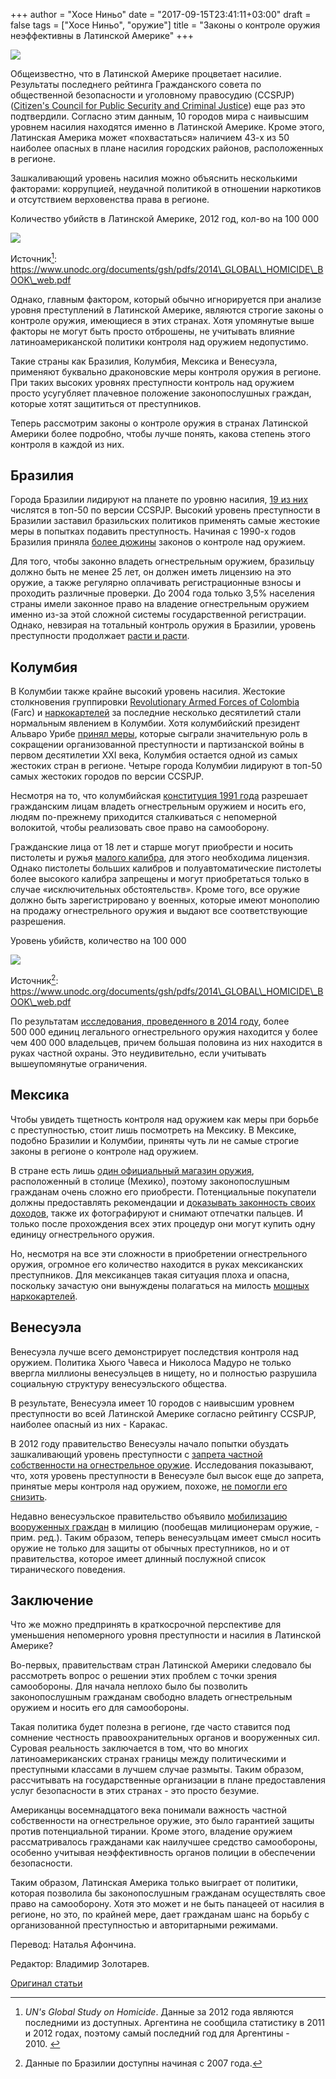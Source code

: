 +++
author = "Хосе Ниньо"
date = "2017-09-15T23:41:11+03:00"
draft = false
tags = ["Хосе Ниньо", "оружие"]
title = "Законы о контроле оружия неэффективны в Латинской Америке"
+++

![](/gun-control-laws-have-failed-latin-america/1.png)

Общеизвестно, что в Латинской Америке процветает насилие. Результаты
последнего рейтинга Гражданского совета по общественной безопасности и
уголовному правосудию (CCSPJP)
([Citizen's Council for Public Security and Criminal Justice](www.seguridadjusticiaypaz.org.mx/biblioteca/prensa/send/6-prensa/239-las-50-ciudades-mas-violentas-del-mundo-2016-metodologia))
еще раз это подтвердили. Согласно этим данным, 10
городов мира с наивысшим уровнем насилия находятся именно в Латинской
Америке. Кроме этого, Латинская Америка может «похвастаться» наличием
43-х из 50 наиболее опасных в плане насилия городских районов,
расположенных в регионе.

Зашкаливающий уровень насилия можно объяснить несколькими факторами:
коррупцией, неудачной политикой в отношении наркотиков и отсутствием
верховенства права в регионе.

Количество убийств в Латинской Америке, 2012 год, кол-во на 100 000

![](/gun-control-laws-have-failed-latin-america/2.png)

Источник[^fn1]: https://www.unodc.org/documents/gsh/pdfs/2014\_GLOBAL\_HOMICIDE\_BOOK\_web.pdf

Однако, главным фактором, который обычно игнорируется при анализе уровня
преступлений в Латинской Америке, являются строгие законы о контроле
оружия, имеющиеся в этих странах. Хотя упомянутые выше факторы не могут
быть просто отброшены, не учитывать влияние латиноамериканской политики
контроля над оружием недопустимо.

Такие страны как Бразилия, Колумбия, Мексика и Венесуэла, применяют
буквально драконовские меры контроля оружия в регионе. При таких высоких
уровнях преступности контроль над оружием просто усугубляет плачевное
положение законопослушных граждан, которые хотят защититься от
преступников.

Теперь рассмотрим законы о контроле оружия в странах Латинской Америки
более подробно, чтобы лучше понять, какова степень этого контроля в
каждой из них.

## Бразилия

Города Бразилии лидируют на планете по уровню насилия,
[19 из них](www.insightcrime.org/news-briefs/latin-america-dominates-world-50-deadliest-cities)
числятся в топ-50 по версии CCSPJP. Высокий уровень преступности в
Бразилии заставил бразильских политиков применять самые жестокие меры в
попытках подавить преступность. Начиная с 1990-х годов Бразилия приняла
[более дюжины](https://www.cfr.org/interview/interview-john-lott-brazils-gun-referendum)
законов о контроле над оружием.

Для того, чтобы законно владеть огнестрельным оружием, бразильцу должно
быть не менее 25 лет, он должен иметь лицензию на это оружие, а также
регулярно оплачивать регистрационные взносы и проходить различные
проверки. До 2004 года только 3,5% населения страны имели законное право
на владение огнестрельным оружием именно из-за этой сложной системы
государственной регистрации. Однако, невзирая на тотальный контроль
оружия в Бразилии, уровень преступности продолжает
[расти и расти](https://www.pri.org/stories/2016-12-07/charts-crime-getting-even-worse-post-olympics-rio).

## Колумбия

В Колумбии также крайне высокий уровень насилия. Жестокие столкновения
группировки
[Revolutionary Armed Forces of Colombia](www.bbc.com/news/world-latin-america-36605769)
(Farc) и
[наркокартелей](https://en.wikipedia.org/wiki/Drug_barons_of_Colombia)
за последние несколько десятилетий стали нормальным
явлением в Колумбии. Хотя колумбийский президент Альваро Урибе
[принял меры](www.bbc.com/news/world-latin-america-10841425),
которые сыграли значительную роль в сокращении организованной
преступности и партизанской войны в первом десятилетии XXI века,
Колумбия остается одной из самых жестоких стран в регионе. Четыре города
Колумбии лидируют в топ-50 самых жестоких городов по версии CCSPJP.

Несмотря на то, что колумбийская
[конституция 1991 года](https://www.constituteproject.org/constitution/Colombia_2005.pdf)
разрешает
гражданским лицам владеть огнестрельным оружием и носить его, людям
по-прежнему приходится сталкиваться с непомерной волокитой, чтобы
реализовать свое право на самооборону.

Гражданские лица от 18 лет и старше могут приобрести и носить пистолеты
и ружья
[малого калибра](www.as-coa.org/articles/explainer-gun-laws-latin-americas-six-largest-economies#colombia),
для этого необходима лицензия. Однако
пистолеты больших калибров и полуавтоматические пистолеты более высокого
калибра запрещены и могут приобретаться только в случае «исключительных
обстоятельств». Кроме того, все оружие должно быть зарегистрировано у
военных, которые имеют монополию на продажу огнестрельного оружия и
выдают все соответствующие разрешения.

Уровень убийств, количество на 100 000

![](/gun-control-laws-have-failed-latin-america/3.png)

Источник[^fn2]: https://www.unodc.org/documents/gsh/pdfs/2014\_GLOBAL\_HOMICIDE\_BOOK\_web.pdf

По результатам
[исследования, проведенного в 2014 году](www.eltiempo.com/archivo/documento/CMS-14002417),
более 500 000
единиц легального огнестрельного оружия находится у более чем 400 000
владельцев, причем большая половина из них находится в руках частной
охраны. Это неудивительно, если учитывать вышеупомянутые ограничения.

## Мексика

Чтобы увидеть тщетность контроля над оружием как меры при борьбе с
преступностью, стоит лишь посмотреть на Мексику. В Мексике, подобно
Бразилии и Колумбии, приняты чуть ли не самые строгие законы в регионе о
контроле над оружием.

В стране есть лишь
[один официальный магазин оружия](www.washingtonpost.com/wp-dyn/content/article/2010/12/28/AR2010122803644.html),
расположенный в
столице (Мехико), поэтому законопослушным гражданам очень сложно его
приобрести. Потенциальные покупатели должны предоставлять рекомендации и
[доказывать законность своих доходов](www.washingtonpost.com/wp-dyn/content/article/2010/12/28/AR2010122803644.html),
также их фотографируют и снимают
отпечатки пальцев. И только после прохождения всех этих процедур они
могут купить одну единицу огнестрельного оружия.

Но, несмотря на все эти сложности в приобретении огнестрельного оружия,
огромное его количество находится в руках мексиканских преступников.
Для мексиканцев такая ситуация плоха и опасна, поскольку зачастую они
вынуждены полагаться на милость
[мощных наркокартелей](www.bbc.com/news/world-latin-america-40480405).

## Венесуэла

Венесуэла лучше всего демонстрирует последствия контроля над оружием.
Политика Хьюго Чавеса и Николоса Мадуро не только ввергла миллионы
венесуэльцев в нищету, но и полностью разрушила социальную структуру
венесуэльского общества.

В результате, Венесуэла имеет 10 городов с наивысшим уровнем
преступности во всей Латинской Америке согласно рейтингу CCSPJP,
наиболее опасный из них - Каракас.

В 2012 году правительство Венесуэлы начало попытки обуздать
зашкаливающий уровень преступности с
[запрета частной собственности на огнестрельное оружие](www.bbc.com/news/world-latin-america-18288430).
Исследования показывают, что, хотя уровень
преступности в Венесуэле был высок еще до запрета, принятые меры
контроля над оружием, похоже,
[не помогли его снизить](https://crimeresearch.org/2016/04/venezuela-homicide-rate-rose-after-2012-ban-on-private-ownership-of-guns/).

Недавно венесуэльское правительство объявило
[мобилизацию вооруженных граждан](www.businessinsider.com/ap-venezuelas-maduro-seeks-to-expand-armed-civilian-militias-2017-4)
в милицию (пообещав милиционерам оружие, - прим. ред.). Таким
образом, теперь венесуэльцам имеет смысл носить оружие не только для
защиты от обычных преступников, но и от правительства, которое имеет
длинный послужной список тиранического поведения.

## Заключение

Что же можно предпринять в краткосрочной перспективе для уменьшения
непомерного уровня преступности и насилия в Латинской Америке?

Во-первых, правительствам стран Латинской Америки следовало бы
рассмотреть вопрос о решении этих проблем с точки зрения самообороны.
Для начала неплохо было бы позволить законопослушным гражданам свободно
владеть огнестрельным оружием и носить его для самообороны.

Такая политика будет полезна в регионе, где часто ставится под сомнение
честность правоохранительных органов и вооруженных сил. Суровая
реальность заключается в том, что во многих латиноамериканских странах
границы между политическими и преступными классами в лучшем случае
размыты. Таким образом, рассчитывать на государственные организации в
плане предоставления услуг безопасности в этих странах - это просто
безумие.

Американцы восемнадцатого века понимали важность частной собственности
на огнестрельное оружие, это было гарантией защиты против потенциальной
тирании. Кроме этого, владение оружием рассматривалось гражданами как
наилучшее средство самообороны, особенно учитывая неэффективность
органов полиции в обеспечении безопасности.

Таким образом, Латинская Америка только выиграет от политики, которая
позволила бы законопослушным гражданам осуществлять свое право на
самооборону. Хотя это может и не быть панацеей от насилия в регионе, но
это, по крайней мере, дает гражданам шанс на борьбу с организованной
преступностью и авторитарными режимами.

[^fn1]: *UN's Global Study on Homicide*. Данные за 2012 года являются последними из доступных. Аргентина не сообщила статистику в 2011 и 2012 годах, поэтому самый последний год для Аргентины - 2010. 

[^fn2]: Данные по Бразилии доступны начиная с 2007 года.

Перевод: Наталья Афончина.

Редактор: Владимир Золотарев.

[Оригинал статьи](https://mises.org/blog/gun-control-laws-have-failed-latin-america)
